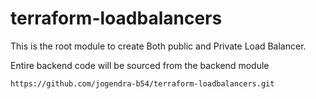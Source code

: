 # terraform-loadbalancers

This is the root module to create Both public and Private Load Balancer.

Entire backend code will be sourced from the backend module

```
https://github.com/jogendra-b54/terraform-loadbalancers.git
```
